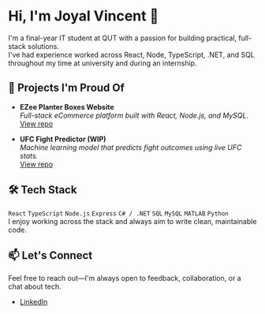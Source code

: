 # Hi, I'm Joyal Vincent 👋

I'm a final-year IT student at QUT with a passion for building practical, full-stack solutions.  
I've had experience worked across React, Node, TypeScript, .NET, and SQL throughout my time at university and during an internship.

## 🚀 Projects I'm Proud Of

- **EZee Planter Boxes Website**  
  *Full-stack eCommerce platform built with React, Node.js, and MySQL.*  
  [View repo](https://github.com/joyalvincent02/Capstone_2024/)

- **UFC Fight Predictor (WIP)**  
  *Machine learning model that predicts fight outcomes using live UFC stats.*  
  [View repo](https://github.com/joyalvincent02/ufc-predictor)

## 🛠️ Tech Stack

`React` `TypeScript` `Node.js` `Express` `C# / .NET` `SQL` `MySQL` `MATLAB` `Python`  
I enjoy working across the stack and always aim to write clean, maintainable code.

## 📫 Let's Connect

Feel free to reach out—I'm always open to feedback, collaboration, or a chat about tech.

- [LinkedIn](https://www.linkedin.com/in/joyalvincent)
